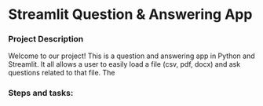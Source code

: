 # Streamlit Question & Answering App

### Project Description
Welcome to our project! This is a question and answering app in Python and Streamlit. It all allows a user to easily load a file (csv, pdf, docx) and ask questions related to that file. The 

### Steps and tasks:

